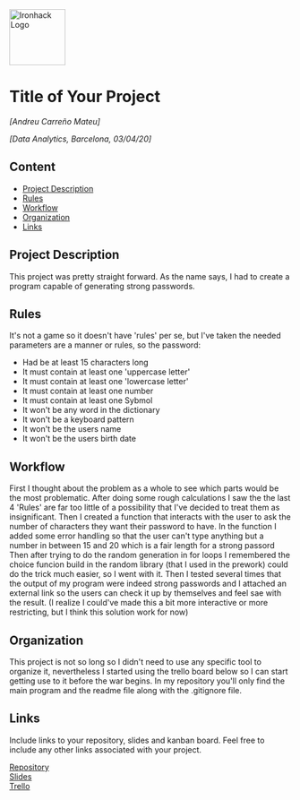 <img src="https://bit.ly/2VnXWr2" alt="Ironhack Logo" width="100"/>

# Title of Your Project
*[Andreu Carreño Mateu]*

*[Data Analytics, Barcelona, 03/04/20]*

## Content
- [Project Description](#project-description)
- [Rules](#rules)
- [Workflow](#workflow)
- [Organization](#organization)
- [Links](#links)

## Project Description
This project was pretty straight forward. As the name says, I had to create a program capable of generating strong passwords.

## Rules
It's not a game so it doesn't have 'rules' per se, but I've taken the needed parameters are a manner or rules, so the password:

- Had be at least 15 characters long
- It must contain at least one 'uppercase letter'
- It must contain at least one 'lowercase letter'
- It must contain at least one number
- It must contain at least one Sybmol 
- It won't be any word in the dictionary
- It won't be a keyboard pattern
- It won't be the users name 
- It won't be the users birth date



## Workflow
First I thought about the problem as a whole to see which parts would be the most problematic.
After doing some rough calculations I saw the the last 4 'Rules' are far too little of a possibility that I've decided to treat them as insignificant.
Then I created a function that interacts with the user to ask the number of characters they want their password to have.
In the function I added some error handling so that the user can't type anything but a number in between 15 and 20 which is a fair length for a strong passord
Then after trying to do the random generation in for loops I remembered the choice funcion build in the random library (that I used in the prework) could do the trick much easier, so I went with it.
Then I tested several times that the output of my program were indeed strong passwords and I attached an external link so the users can check it up by themselves and feel sae with the result.
(I realize I could've made this a bit more interactive or more restricting, but I think this solution work for now)

## Organization
This project is not so long so I didn't need to use any specific tool to organize it, nevertheless I started using the trello board below so I can start getting use to it before the war begins.
In my repository you'll only find the main program and the readme file along with the .gitignore file.


## Links
Include links to your repository, slides and kanban board. Feel free to include any other links associated with your project.

[Repository](https://github.com/andreuCM11/Project-Week-1-Build-Your-Own-Game)  
[Slides](https://docs.google.com/presentation/d/1f-UU6WsoFg7gzFugpmdS-K6kju1m4wkyjrEQ7RhiSJ0/edit#slide=id.g7296d4b67b_0_6)  
[Trello](https://trello.com/b/XXx62eKN/project1)  
